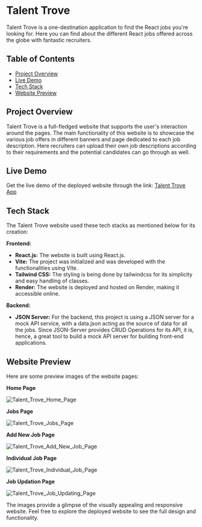 # Talent Trove
Talent Trove is a one-destination application to find the React jobs you're looking for. Here you can find about the different React jobs offered across the globe with fantastic recruiters.

## Table of Contents
- [Project Overview](#project-overview)
- [Live Demo](#live-demo)
- [Tech Stack](#tech-stack)
- [Website Preview](#website-preview)

## Project Overview
Talent Trove is a full-fledged website that supports the user's interaction around the pages. The main functionality of this website is to showcase the various job offers in different banners and page dedicated to each job description. Here recruiters can upload their own job descriptions according to their requirements and the potential candidates can go through as well.

## Live Demo
Get the live demo of the deployed website through the link: [Talent Trove App](https://talent-trove-app.onrender.com/)

## Tech Stack
The Talent Trove website used these tech stacks as mentioned below for its creation:

**Frontend:**

- **React.js:** The website is built using React.js.
- **Vite:** The project was initialized and was developed with the functionalities using Vite.
- **Tailwind CSS:** The styling is being done by tailwindcss for its simplicity and easy handling of classes.
- **Render:** The website is deployed and hosted on Render, making it accessible online.

**Backend:**

- **JSON Server:** For the backend, this project is using a JSON server for a mock API service, with a data.json acting as the source of data for all the jobs. Since JSON-Server provides CRUD Operations for its API, it is, hence, a great tool to build a mock API server for building front-end applications.

## Website Preview
Here are some preview images of the website pages:

**Home Page**

![Talent_Trove_Home_Page](https://github.com/OraonShivam21/talent-trove/assets/138677528/ae527172-0021-4d2e-90bc-12eb54a5f280)

**Jobs Page**

![Talent_Trove_Jobs_Page](https://github.com/OraonShivam21/talent-trove/assets/138677528/ddb9ca14-5467-4b7e-8530-bf0107f1fe77)

**Add New Job Page**

![Talent_Trove_Add_New_Job_Page](https://github.com/OraonShivam21/talent-trove/assets/138677528/f6997df2-cb20-4b34-a77d-3cc84fa39c25)

**Individual Job Page**

![Talent_Trove_Individual_Job_Page](https://github.com/OraonShivam21/talent-trove/assets/138677528/3d45666d-32d1-44ac-a4f8-048d5171adcf)

**Job Updation Page**

![Talent_Trove_Job_Updating_Page](https://github.com/OraonShivam21/talent-trove/assets/138677528/ff4e2a7c-8746-4747-9ae1-db7ce15322d2)


The images provide a glimpse of the visually appealing and responsive website. Feel free to explore the deployed website to see the full design and functionality.
